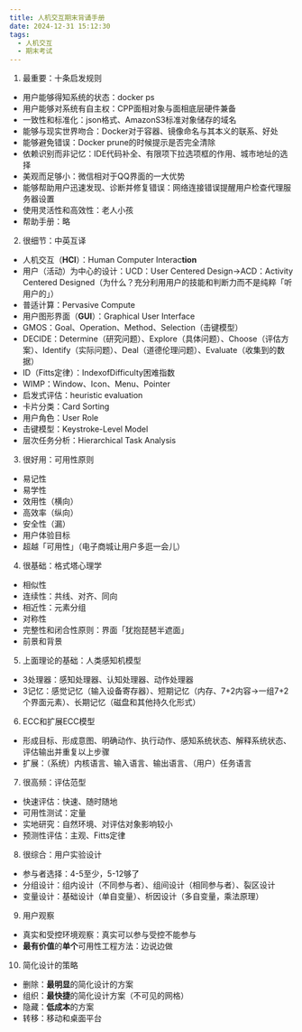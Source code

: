 ```yaml
---
title: 人机交互期末背诵手册
date: 2024-12-31 15:12:30
tags:
  - 人机交互
  - 期末考试
---
```

1. 最重要：十条启发规则
- 用户能够得知系统的状态：docker ps
- 用户能够对系统有自主权：CPP面相对象与面相底层硬件兼备
- 一致性和标准化：json格式、AmazonS3标准对象储存的域名
- 能够与现实世界吻合：Docker对于容器、镜像命名与其本义的联系、好处
- 能够避免错误：Docker prune的时候提示是否完全清除
- 依赖识别而非记忆：IDE代码补全、有限项下拉选项框的作用、城市地址的选择
- 美观而足够小：微信相对于QQ界面的一大优势
- 能够帮助用户迅速发现、诊断并修复错误：网络连接错误提醒用户检查代理服务器设置
- 使用灵活性和高效性：老人小孩
- 帮助手册：略
2. 很细节：中英互译
- 人机交互（**HCI**）：Human Computer Interac**tion**
- 用户（活动）为中心的设计：UCD：User Centered Design->ACD：Activity Centered Designed（为什么？充分利用用户的技能和判断力而不是纯粹「听用户的」）
- 普适计算：Pervasive Compute
- 用户图形界面（**GUI**）：Graphical User Interface
- GMOS：Goal、Operation、Method、Selection（击键模型）
- DECIDE：Determine（研究问题）、Explore（具体问题）、Choose（评估方案）、Identify（实际问题）、Deal（道德伦理问题）、Evaluate（收集到的数据）
- ID（Fitts定律）：IndexofDifficulty困难指数
- WIMP：Window、Icon、Menu、Pointer
- 启发式评估：heuristic evaluation
- 卡片分类：Card Sorting
- 用户角色：User Role
- 击键模型：Keystroke-Level Model
- 层次任务分析：Hierarchical Task Analysis
3. 很好用：可用性原则
- 易记性   
- 易学性
- 效用性（横向）
- 高效率（纵向）
- 安全性（漏）
- 用户体验目标
- 超越「可用性」（电子商城让用户多逛一会儿）
4. 很基础：格式塔心理学
- 相似性
- 连续性：共线、对齐、同向
- 相近性：元素分组
- 对称性
- 完整性和闭合性原则：界面「犹抱琵琶半遮面」
- 前景和背景
5. 上面理论的基础：人类感知机模型
- 3处理器：感知处理器、认知处理器、动作处理器
- 3记忆：感觉记忆（输入设备寄存器）、短期记忆（内存、7+2内容->一组7+2个界面元素）、长期记忆（磁盘和其他持久化形式）
6. ECC和扩展ECC模型
- 形成目标、形成意图、明确动作、执行动作、感知系统状态、解释系统状态、评估输出并重复以上步骤
- 扩展：（系统）内核语言、输入语言、输出语言、（用户）任务语言
7. 很高频：评估范型
- 快速评估：快速、随时随地
- 可用性测试：定量
- 实地研究：自然环境、对评估对象影响较小
- 预测性评估：主观、Fitts定律
8. 很综合：用户实验设计
- 参与者选择：4-5至少，5-12够了
- 分组设计：组内设计（不同参与者）、组间设计（相同参与者）、裂区设计
- 变量设计：基础设计（单自变量）、析因设计（多自变量，乘法原理）
9. 用户观察
- 真实和受控环境观察：真实可以参与受控不能参与
- **最有价值**的**单个**可用性工程方法：边说边做
10. 简化设计的策略
- 删除：**最明显**的简化设计的方案
- 组织：**最快捷**的简化设计方案（不可见的网格）
- 隐藏：**低成本**的方案
- 转移：移动和桌面平台